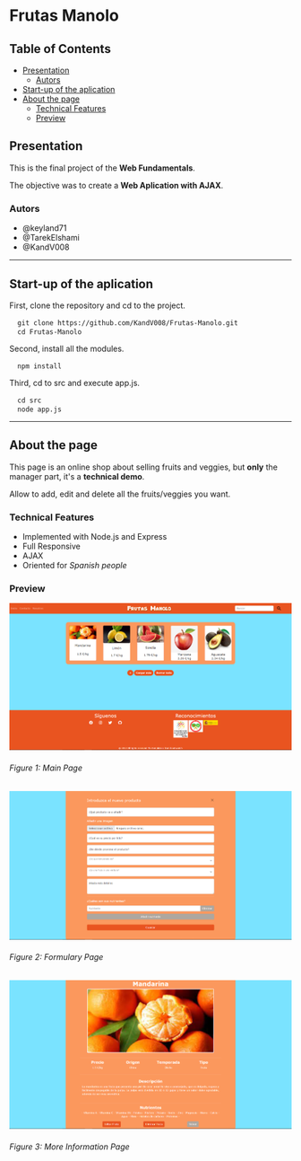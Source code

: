# Frutas Manolo

## Table of Contents

* [Presentation](#presentation)
  * [Autors](#autors)
* [Start-up of the aplication](#start-up-of-the-aplication)
* [About the page](#about-the-page)
  * [Technical Features](#technical-features)
  * [Preview](#preview)

## Presentation

This is the final project of the **Web Fundamentals**.

The objective was to create a **Web Aplication with AJAX**.

### Autors
* @keyland71
* @TarekElshami
* @KandV008

---

## Start-up of the aplication

First, clone the repository and cd to the project.

```
  git clone https://github.com/KandV008/Frutas-Manolo.git
  cd Frutas-Manolo
```

Second, install all the modules.

```
  npm install
```

Third, cd to src and execute app.js.

```
  cd src
  node app.js
```

---

## About the page

This page is an online shop about selling fruits and veggies, but **only** the manager part, it's a **technical demo**. 

Allow to add, edit and delete all the fruits/veggies you want.

### Technical Features
* Implemented with Node.js and Express
* Full Responsive
* AJAX
* Oriented for *Spanish people*

### Preview

![index](https://github.com/KandV008/Frutas-Manolo/blob/main/public/imagenes/forREADME/index.png)
###### Figure 1: Main Page

![formulary](https://github.com/KandV008/Frutas-Manolo/blob/main/public/imagenes/forREADME/formulary.png)
###### Figure 2: Formulary Page

![moreInfo](https://github.com/KandV008/Frutas-Manolo/blob/main/public/imagenes/forREADME/moreInfo.png)
###### Figure 3: More Information Page

